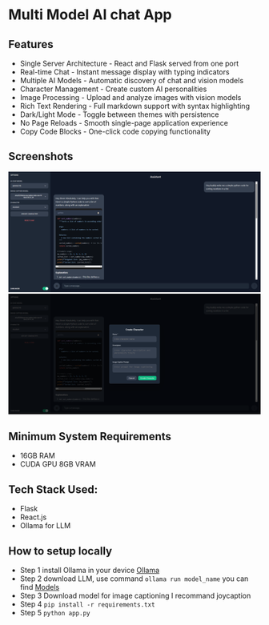 # Multi Model AI chat App

## Features
- Single Server Architecture - React and Flask served from one port
- Real-time Chat - Instant message display with typing indicators
- Multiple AI Models - Automatic discovery of chat and vision models
- Character Management - Create custom AI personalities
- Image Processing - Upload and analyze images with vision models
- Rich Text Rendering - Full markdown support with syntax highlighting
- Dark/Light Mode - Toggle between themes with persistence
- No Page Reloads - Smooth single-page application experience
- Copy Code Blocks - One-click code copying functionality

## Screenshots
![Main Screen](screenshots/ss.png)
![Character Creation](screenshots/character_creation_ss.png)

## Minimum System Requirements
- 16GB RAM
- CUDA GPU 8GB VRAM

## Tech Stack Used:
- Flask
- React.js
- Ollama for LLM

## How to setup locally
- Step 1 install Ollama in your device [Ollama](https://ollama.com/download)
- Step 2 download LLM, use command `ollama run model_name` you can find [Models](https://ollama.com/search)
- Step 3 Download model for image captioning I recommand joycaption
- Step 4 `pip install -r requirements.txt`
- Step 5 `python app.py`